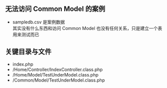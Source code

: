 ## 无法访问 Common Model 的案例

- sampledb.csv 是案例数据  
其实没有什么东西和访问 Common Model 也没有任何关系，只是建立一个表用来测试而已

## 关键目录与文件

- index.php
- /Home/Controller/IndexController.class.php
- /Home/Model/TestUnderModel.class.php
- /Common/Model/TestUnderModel.class.php

